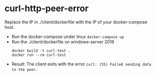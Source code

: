 # curl-http-peer-error

Replace the IP in ./client/dockerfile with the IP of your docker-compose host.

* Run the docker-compose under linux `docker-compose up`
* Run the ./client/dockerfile on windows-server 2019
  ````
  docker build -t curl-test .
  docker run --rm curl-test
  ````
* Result: The client exits with the error `curl: (55) Failed sending data to the peer`.